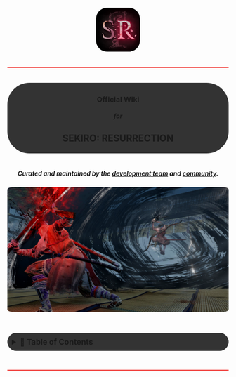 <h2 align="center">
    <br>
        <img src="assets/Logo_Main.png" alt="S:R Main Logo" title="Main logo for Sekiro: Resurrection." width=100 height=100 style="border-radius:25%"/>
    <br>
</h2>

![-----------------------------------------------------](assets/LineBreak_Fire.png)

<br>
<div style="background: #333333; padding: 5px; outline: none; border-radius: 50px;">
    <h3 align="center"> <b>Official Wiki</b></h3>
    <h5 align="center"> for </h5>
    <h2 align="center"> <b>SEKIRO: RESURRECTION</b> </h2>
</div>

<br>

<h5 align="center"> Curated and maintained by the <b><a href="">development team</a></b> and <b><a href="https://discord.gg/pRz8pQAbUz">community</a></b>. </h5>
<p align="center">
    <img src="assets/CoverArt_MortalBladeClash.png" alt="Mortal Blade Clash" title="Cover art depicting Wolf and Genichiro dueling with both Mortal Blades." style="border-radius:2%"/>
<p>
<br>

<details>
<summary style="background: #333333;padding: 10px; outline: none; border-radius: 50px; font-size: 125%"><b>📖 Table of Contents</b></summary>
<br>

![-----------------------------------------------------](assets/LineBreak_Fire.png)

<br>
<ol>
    <li><a style="font-size: 105%" href="#description">About The Mod</a></li>
    <li><a style="font-size: 105%" href="#installation-guide">How To Install</a></li>
    <ul>
        <li><a style="font-size: 95%" href="#quickstart-guide">Quickstart Installation Guide</a></li>
        <li><a style="font-size: 95%" href="https://www.youtube.com/watch?v=SOGHTE6jXA4">Video Installation Tutorial</a></li>
    </ul>
    <li><a style="font-size: 105%" href="#changelog">Updated Changelog</a></li>
    <ul>
        <li><a style="font-size: 95%" href="changelog/01-general-and-player/README.md">General/Player Changes</a></li>
        <li><a style="font-size: 95%" href="changelog/02-gameplay-mechanics/README.md">Gameplay Mechanics</a></li>
        <li><a style="font-size: 95%" href="changelog/03-combat-arts/README.md">Combat Art Overhauls</a></li>
        <li><a style="font-size: 95%" href="changelog/04-prosthetic-arts/README.md">Prosthetic Art Overhauls</a></li>
        <li><a style="font-size: 95%" href="changelog/05-basic-enemies/README.md">Basic Enemies</a></li>
        <li><a style="font-size: 95%" href="changelog/06-unique-enemies/README.md">Bosses and Minibosses</a></li>
        <li><a style="font-size: 95%" href="changelog/07-world-design/README.md">World Design Improvements</a></li>
        <li><a style="font-size: 95%" href="changelog/08-quests-and-NPCs/README.md">Changes to NPCs and Quests</a></li>
    </ul>
    <li><a style="font-size: 105%" href="#acknowledgements">Credits and Acknowledgements</a></li>
</ol>
</details>
<br>

![-----------------------------------------------------](assets/LineBreak_Fire.png)

<br>
